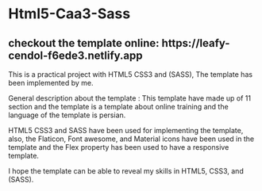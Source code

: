 # Html5-Caa3-Sass

<h2>checkout the template online: https://leafy-cendol-f6ede3.netlify.app </h2>

This is a practical project with HTML5 CSS3 and (SASS), The template has been implemented by me.
 
General description about the template :
This template have made up of 11 section and the template is a template about online training and the language of the template is persian.

HTML5 CSS3 and SASS have been used for implementing the template,
also, the Flaticon, Font awesome, and Material icons have been used in the template and the Flex property has been used to have a responsive template.

I hope the template can be able to reveal my skills in HTML5, CSS3, and (SASS).
